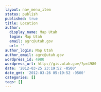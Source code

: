 ```yaml
---
layout: nav_menu_item
status: publish
published: true
title: Location
author:
  display_name: Map Utah
  login: Map Utah
  email: agrc@utah.gov
  url: ''
author_login: Map Utah
author_email: agrc@utah.gov
wordpress_id: 4980
wordpress_url: http://gis.utah.gov/?p=4980
date: '2012-03-25 23:19:52 -0500'
date_gmt: '2012-03-26 05:19:52 -0500'
categories: []
tags: []
---
```


